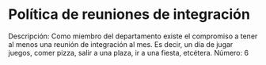# Política de reuniones de integración

Descripción: Como miembro del departamento existe el compromiso a tener al menos una reunión de integración al mes. Es decir, un día de jugar juegos, comer pizza, salir a una plaza, ir a una fiesta, etcétera.
Número: 6